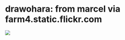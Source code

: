 <!--
id: 55113741
link: http://tumblr.atmos.org/post/55113741/drawohara-from-marcel-via-farm4-static-flickr-com
slug: drawohara-from-marcel-via-farm4-static-flickr-com
date: Fri Oct 17 2008 21:24:04 GMT-0700 (PDT)
publish: 2008-10-017
tags: 
title: drawohara:
from marcel via farm4.static.flickr.com
-->


drawohara:
from marcel via farm4.static.flickr.com
==================================================

![](http://31.media.tumblr.com/UTyZ1EnCFf74f07nXZrgReYwo1_500.jpg)

